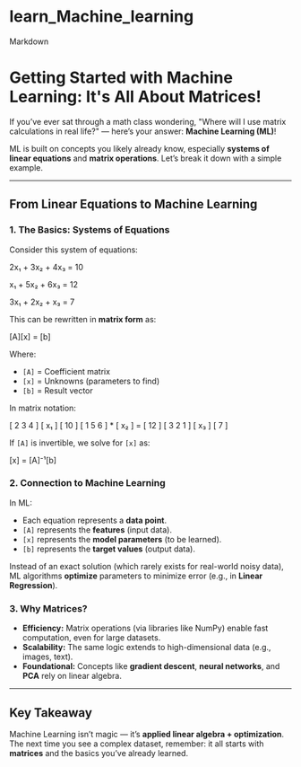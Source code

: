 # learn_Machine_learning
Markdown
# Getting Started with Machine Learning: It's All About Matrices!

If you’ve ever sat through a math class wondering, "Where will I use matrix calculations in real life?" — here’s your answer: **Machine Learning (ML)**!

ML is built on concepts you likely already know, especially **systems of linear equations** and **matrix operations**. Let’s break it down with a simple example.

---

## From Linear Equations to Machine Learning

### 1. The Basics: Systems of Equations

Consider this system of equations:

2x₁ + 3x₂ + 4x₃ = 10

x₁ + 5x₂ + 6x₃ = 12

3x₁ + 2x₂ + x₃ = 7


This can be rewritten in **matrix form** as:

[A][x] = [b]


Where:
* `[A]` = Coefficient matrix
* `[x]` = Unknowns (parameters to find)
* `[b]` = Result vector

In matrix notation:

[ 2  3  4 ]   [ x₁ ]   [ 10 ]
[ 1  5  6 ] * [ x₂ ] = [ 12 ]
[ 3  2  1 ]   [ x₃ ]   [  7 ]


If `[A]` is invertible, we solve for `[x]` as:

[x] = [A]⁻¹[b]


### 2. Connection to Machine Learning

In ML:
* Each equation represents a **data point**.
* `[A]` represents the **features** (input data).
* `[x]` represents the **model parameters** (to be learned).
* `[b]` represents the **target values** (output data).

Instead of an exact solution (which rarely exists for real-world noisy data), ML algorithms **optimize** parameters to minimize error (e.g., in **Linear Regression**).

### 3. Why Matrices?

* **Efficiency:** Matrix operations (via libraries like NumPy) enable fast computation, even for large datasets.
* **Scalability:** The same logic extends to high-dimensional data (e.g., images, text).
* **Foundational:** Concepts like **gradient descent**, **neural networks**, and **PCA** rely on linear algebra.

---

## Key Takeaway

Machine Learning isn’t magic — it’s **applied linear algebra + optimization**. The next time you see a complex dataset, remember: it all starts with **matrices** and the basics you’ve already learned.
